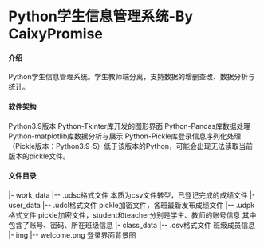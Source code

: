 # Python学生信息管理系统-By CaixyPromise

#### 介绍
Python学生信息管理系统。学生教师端分离，支持数据的增删查改、数据分析与统计。

#### 软件架构
Python3.9版本
Python-Tkinter库开发的图形界面
Python-Pandas库数据处理
Python-matplotlib库数据分析与展示
Python-Pickle库登录信息序列化处理（Pickle版本：Python3.9-5）低于该版本的Python，可能会出现无法读取当前版本的pickle文件。

#### 文件目录
|- work_data
	|-- .udsc格式文件 本质为csv文件转型，已登记完成的成绩文件
|- user_data
	|-- .udcl格式文件 pickle加密文件，各班最新发布成绩文件
	|-- .udpk格式文件 pickle加密文件，student和teacher分别是学生、教师的账号信息
					 其中包含了账号、密码、所在班级信息
|- class_data
	|-- .csv格式文件 班级成员信息
|- img
	|-- welcome.png 登录界面背景图
